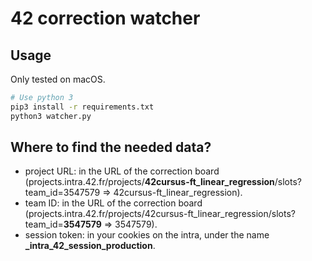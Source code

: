 # 42 correction watcher

## Usage

Only tested on macOS.
```sh
# Use python 3
pip3 install -r requirements.txt
python3 watcher.py
```

## Where to find the needed data?
- project URL: in the URL of the correction board (projects.intra.42.fr/projects/**42cursus-ft_linear_regression**/slots?team_id=3547579 => 42cursus-ft_linear_regression).
- team ID: in the URL of the correction board (projects.intra.42.fr/projects/42cursus-ft_linear_regression/slots?team_id=**3547579** => 3547579).
- session token: in your cookies on the intra, under the name **_intra_42_session_production**.
